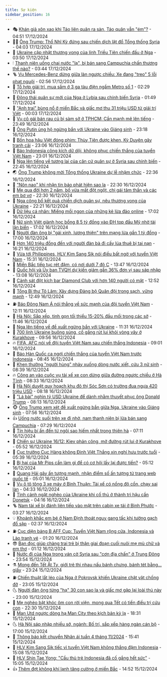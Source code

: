```yaml
---
title: Sự kiện
sidebar_position: 16
---
```


<!-- dantri-su-kien:START -->
- 🎭 [Khán giả xôn xao khi Táo liên quân ra sàn, Táo quân vẫn &quot;ém&quot;?](https://dantri.com.vn/giai-tri/khan-gia-xon-xao-khi-tao-lien-quan-ra-san-tao-quan-van-em-20241217103105372.htm) - 04:51 17/12/2024
- 👨‍🏫 [Ông Trump: Thổ Nhĩ Kỳ đứng sau chiến dịch lật đổ Tổng thống Syria](https://dantri.com.vn/the-gioi/ong-trump-tho-nhi-ky-dung-sau-chien-dich-lat-do-tong-thong-syria-20241217084224920.htm) - 04:03 17/12/2024
- 🌮 [Ukraine cập nhật thương vong của lính Triều Tiên chiến đấu ở Nga](https://dantri.com.vn/the-gioi/ukraine-cap-nhat-thuong-vong-cua-linh-trieu-tien-chien-dau-o-nga-20241217104608976.htm) - 03:50 17/12/2024
- 🕯 [Thanh niên uống chai nước &quot;lạ&quot;, bị bán sang Campuchia chấn thương thế nào?](https://dantri.com.vn/suc-khoe/thanh-nien-uong-chai-nuoc-la-bi-ban-sang-campuchia-chan-thuong-the-nao-20241217104050934.htm) - 03:44 17/12/2024
- 🪜 [Vụ Mercedes-Benz dừng giữa làn ngược chiều: Xe đang &quot;treo&quot; 5 lỗi phạt nguội](https://dantri.com.vn/xa-hoi/vu-mercedes-benz-dung-giua-lan-nguoc-chieu-xe-dang-treo-5-loi-phat-nguoi-20241217093101839.htm) - 02:56 17/12/2024
- 🐘 [Tổ hợp giải trí, mua sắm ở 3 ga tàu điện ngầm Metro số 1](https://dantri.com.vn/xa-hoi/to-hop-giai-tri-mua-sam-o-3-ga-tau-dien-ngam-metro-so-1-20241213190535807.htm) - 02:29 17/12/2024
- 🤔 [Động thái quân sự mới của Nga ở Lybia sau chính biến Syria](https://dantri.com.vn/the-gioi/dong-thai-quan-su-moi-cua-nga-o-lybia-sau-chinh-bien-syria-20241217083433184.htm) - 01:49 17/12/2024
- 🧠 [&quot;Anh trai&quot; bùng nổ ở miền Bắc và giấc mơ thu 31 triệu USD từ giải trí Việt](https://dantri.com.vn/giai-tri/anh-trai-bung-no-o-mien-bac-va-giac-mo-thu-31-trieu-usd-tu-giai-tri-viet-20241216130234695.htm) - 00:03 17/12/2024
- 📝 [Vụ cô gái bán rau củ bị sàm sỡ ở TPHCM: Cần mạnh mẽ lên tiếng](https://dantri.com.vn/an-sinh/vu-co-gai-ban-rau-cu-bi-sam-so-o-tphcm-can-manh-me-len-tieng-20241216220841255.htm) - 23:49 16/12/2024
- 🦏 [Ông Putin ủng hộ ngừng bắn với Ukraine vào Giáng sinh](https://dantri.com.vn/the-gioi/ong-putin-ung-ho-ngung-ban-voi-ukraine-vao-giang-sinh-20241217061535971.htm) - 23:18 16/12/2024
- 🥰 [Bốn hoa hậu Việt đóng phim: Thùy Tiên được khen, Kỳ Duyên gây tranh cãi](https://dantri.com.vn/giai-tri/bon-hoa-hau-viet-dong-phim-thuy-tien-duoc-khen-ky-duyen-gay-tranh-cai-20241214165207443.htm) - 23:06 16/12/2024
- 🤗 [Báo Indonesia công kích dữ dội, không phục chiến thắng của tuyển Việt Nam](https://dantri.com.vn/the-thao/bao-indonesia-cong-kich-du-doi-khong-phuc-chien-thang-cua-tuyen-viet-nam-20241216223715271.htm) - 23:01 16/12/2024
- 🌈 [Nga lên tiếng về tương lai của căn cứ quân sự ở Syria sau chính biến](https://dantri.com.vn/the-gioi/nga-len-tieng-ve-tuong-lai-cua-can-cu-quan-su-o-syria-sau-chinh-bien-20241217012443162.htm) - 22:45 16/12/2024
- 🌏 [Ông Trump không mời Tổng thống Ukraine dự lễ nhậm chức](https://dantri.com.vn/the-gioi/ong-trump-khong-moi-tong-thong-ukraine-du-le-nham-chuc-20241217052635026.htm) - 22:36 16/12/2024
- 💄 [&quot;Nôn nao&quot; khi nhận tin báo phát hiện sao la](https://dantri.com.vn/xa-hoi/non-nao-khi-nhan-tin-bao-phat-hien-sao-la-20241216214051070.htm) - 22:30 16/12/2024
- 👺 [Mẹ qua đời hơn 2 năm, bố vừa mất đột ngột, chị gái tâm thần và các em bơ vơ](https://dantri.com.vn/tam-long-nhan-ai/me-qua-doi-hon-2-nam-bo-vua-mat-dot-ngot-chi-gai-tam-than-va-cac-em-bo-vo-20241209052646616.htm) - 22:30 16/12/2024
- 👹 [Nga công bố kết quả chiến dịch quân sự, nêu thương vong của Ukraine](https://dantri.com.vn/the-gioi/nga-cong-bo-ket-qua-chien-dich-quan-su-neu-thuong-vong-cua-ukraine-20241216221610366.htm) - 22:21 16/12/2024
- 🌊 [Dữ liệu cá nhân: Miếng mồi ngon của những kẻ lừa đảo online](https://dantri.com.vn/suc-manh-so/du-lieu-ca-nhan-mieng-moi-ngon-cua-nhung-ke-lua-dao-online-20241216154649214.htm) - 17:02 16/12/2024
- 🤠 [Nữ sinh Việt giành học bổng 8,5 tỷ đồng vào ĐH top đầu Mỹ nhờ tài lặn biển](https://dantri.com.vn/giao-duc/nu-sinh-viet-gianh-hoc-bong-85-ty-dong-vao-dh-top-dau-my-nho-tai-lan-bien-20241216182654404.htm) - 17:02 16/12/2024
- 🎊 [Người đàn ông bị &quot;gái xinh, lương thiện&quot; trên mạng lừa gần 1 tỷ đồng](https://dantri.com.vn/phap-luat/nguoi-dan-ong-bi-gai-xinh-luong-thien-tren-mang-lua-gan-1-ty-dong-20241216165859238.htm) - 17:00 16/12/2024
- 🐘 [Hơn 140 triệu đồng đến với người đàn bà đi cấy lúa thuê bị tai nạn](https://dantri.com.vn/tam-long-nhan-ai/hon-140-trieu-dong-den-voi-nguoi-dan-ba-di-cay-lua-thue-bi-tai-nan-20241216093338091.htm) - 16:21 16/12/2024
- 💂 [Vừa tới Philippines, HLV Kim Sang Sik nói điều bất ngờ với tuyển Việt Nam](https://dantri.com.vn/the-thao/vua-toi-philippines-hlv-kim-sang-sik-noi-dieu-bat-ngo-voi-tuyen-viet-nam-20241216223046522.htm) - 15:31 16/12/2024
- 👹 [Miền Bắc tiếp tục rét đậm, có nơi dưới 7 độ C](https://dantri.com.vn/xa-hoi/mien-bac-tiep-tuc-ret-dam-co-noi-duoi-7-do-c-20241216203722894.htm) - 13:47 16/12/2024
- 🦒 [Quốc hội và Ủy ban TVQH dự kiến giảm gần 36% đơn vị sau sáp nhập](https://dantri.com.vn/xa-hoi/quoc-hoi-va-uy-ban-tvqh-du-kien-giam-gan-36-don-vi-sau-sap-nhap-20241216200103875.htm) - 13:08 16/12/2024
- 🗽 [Cảnh sát đột kích bar Diamond Club với hơn 140 người có mặt](https://dantri.com.vn/phap-luat/canh-sat-dot-kich-bar-diamond-club-voi-hon-140-nguoi-co-mat-20241216193613219.htm) - 12:52 16/12/2024
- 💄 [Tổng Bí thư Tô Lâm: Xây dựng Đảng bộ Quân đội trong sạch, vững mạnh](https://dantri.com.vn/xa-hoi/tong-bi-thu-to-lam-xay-dung-dang-bo-quan-doi-trong-sach-vung-manh-20241216192112458.htm) - 12:49 16/12/2024
- ⛽️ [Báo Đông Nam Á nói thẳng về sức mạnh của đội tuyển Việt Nam](https://dantri.com.vn/the-thao/bao-dong-nam-a-noi-thang-ve-suc-manh-cua-doi-tuyen-viet-nam-20241216183633855.htm) - 12:11 16/12/2024
- 🥷 [Hà Nội: Sắp xếp, tinh gọn tối thiểu 15-20% đầu mối trong các sở](https://dantri.com.vn/xa-hoi/ha-noi-sap-xep-tinh-gon-toi-thieu-15-20-dau-moi-trong-cac-so-20241216183642365.htm) - 11:46 16/12/2024
- 🤖 [Nga lên tiếng về đề xuất ngừng bắn với Ukraine](https://dantri.com.vn/the-gioi/nga-len-tieng-ve-de-xuat-ngung-ban-voi-ukraine-20241216183047803.htm) - 11:31 16/12/2024
- 🌊 [700 lính Ukraine buông súng, cố gắng rút lui khỏi vòng vây ở Kurakhove](https://dantri.com.vn/the-gioi/700-linh-ukraine-buong-sung-co-gang-rut-lui-khoi-vong-vay-o-kurakhove-20241216154931826.htm) - 09:56 16/12/2024
- 🔥 [FIFA, AFC nói về đội tuyển Việt Nam sau chiến thắng Indonesia](https://dantri.com.vn/the-thao/fifa-afc-noi-ve-doi-tuyen-viet-nam-sau-chien-thang-indonesia-20241216154510975.htm) - 09:01 16/12/2024
- 🦏 [Báo Hàn Quốc ca ngợi chiến thắng của tuyển Việt Nam trước Indonesia](https://dantri.com.vn/the-thao/bao-han-quoc-ca-ngoi-chien-thang-cua-tuyen-viet-nam-truoc-indonesia-20241216152933432.htm) - 08:45 16/12/2024
- 🐘 [Khen thưởng &quot;người hùng&quot; nhảy xuống dòng nước xiết, cứu 3 nữ sinh](https://dantri.com.vn/xa-hoi/khen-thuong-nguoi-hung-nhay-xuong-dong-nuoc-xiet-cuu-3-nu-sinh-20241216151219869.htm) - 08:39 16/12/2024
- 🔥 [Công an vào cuộc vụ tài xế xe con dừng giữa đường ngược chiều ở Hà Tĩnh](https://dantri.com.vn/xa-hoi/cong-an-vao-cuoc-vu-tai-xe-xe-con-dung-giua-duong-nguoc-chieu-o-ha-tinh-20241216150052747.htm) - 08:33 16/12/2024
- 💼 [Hà Nội duyệt quy hoạch khu đô thị Sóc Sơn có trường đua ngựa 420 triệu USD](https://dantri.com.vn/bat-dong-san/ha-noi-duyet-quy-hoach-khu-do-thi-soc-son-co-truong-dua-ngua-420-trieu-usd-20241216145919967.htm) - 08:18 16/12/2024
- 🚀 [&quot;Lá bài&quot; nghìn tỷ USD Ukraine để dành nhằm thuyết phục ông Donald Trump](https://dantri.com.vn/the-gioi/la-bai-nghin-ty-usd-ukraine-de-danh-nham-thuyet-phuc-ong-donald-trump-20241216150517716.htm) - 08:13 16/12/2024
- 🐵 [Ông Trump xem xét đề xuất ngừng bắn giữa Nga, Ukraine vào Giáng sinh](https://dantri.com.vn/the-gioi/ong-trump-xem-xet-de-xuat-ngung-ban-giua-nga-ukraine-vao-giang-sinh-20241216144917393.htm) - 07:56 16/12/2024
- 👍 [Uống nước suối trên xe đi nhờ, nam thanh niên bị lừa bán sang Campuchia](https://dantri.com.vn/xa-hoi/uong-nuoc-suoi-tren-xe-di-nho-nam-thanh-nien-bi-lua-ban-sang-campuchia-20241216113718364.htm) - 07:29 16/12/2024
- 🚦 [Tín hiệu bí ẩn đến từ ngôi sao hiếm nhất trong thiên hà](https://dantri.com.vn/khoa-hoc-cong-nghe/tin-hieu-bi-an-den-tu-ngoi-sao-hiem-nhat-trong-thien-ha-20241216111854709.htm) - 07:11 16/12/2024
- 🥸 [Chiến sự Ukraine 16/12: Kiev phản công, mở đường rút lui ở Kurakhove](https://dantri.com.vn/the-gioi/chien-su-ukraine-1612-kiev-phan-cong-mo-duong-rut-lui-o-kurakhove-20241216124204974.htm) - 05:52 16/12/2024
- 🥷 [Cục trưởng Cục Hàng không Đinh Việt Thắng xin nghỉ hưu trước tuổi](https://dantri.com.vn/xa-hoi/cuc-truong-cuc-hang-khong-dinh-viet-thang-xin-nghi-huu-truoc-tuoi-20241216123427046.htm) - 05:39 16/12/2024
- 🤡 [Bị hại của Mr Pips cần làm gì để có cơ hội lấy lại được tiền?](https://dantri.com.vn/phap-luat/bi-hai-cua-mr-pips-can-lam-gi-de-co-co-hoi-lay-lai-duoc-tien-20241216111511672.htm) - 05:12 16/12/2024
- 🥳 [Quang Hải gây ấn tượng mạnh, nhận điểm số ấn tượng từ trang web quốc tế](https://dantri.com.vn/the-thao/quang-hai-gay-an-tuong-manh-nhan-diem-so-an-tuong-tu-trang-web-quoc-te-20241216114110104.htm) - 05:01 16/12/2024
- 🤩 [Vụ ô tô tông 3 xe máy ở Bình Thuận: Tài xế có nồng độ cồn, chạy sai làn](https://dantri.com.vn/xa-hoi/vu-o-to-tong-3-xe-may-o-binh-thuan-tai-xe-co-nong-do-con-chay-sai-lan-20241216111827417.htm) - 04:33 16/12/2024
- 🎡 [Tình cảnh ngặt nghèo của Ukraine khi cố thủ ở thành trì hậu cần Donetsk](https://dantri.com.vn/the-gioi/tinh-canh-ngat-ngheo-cua-ukraine-khi-co-thu-o-thanh-tri-hau-can-donetsk-20241216090348798.htm) - 04:16 16/12/2024
- 🪜 [Nam tài xế bị đánh liên tiếp vào mặt trên cabin xe tải ở Bình Phước](https://dantri.com.vn/xa-hoi/nam-tai-xe-bi-danh-lien-tiep-vao-mat-tren-cabin-xe-tai-o-binh-phuoc-20241216094921272.htm) - 03:27 16/12/2024
- 💡 [Khoảnh khắc em bé ở Nam Định thoát nguy gang tấc khi tường gạch đổ sập](https://dantri.com.vn/doi-song/khoanh-khac-em-be-o-nam-dinh-thoat-nguy-gang-tac-khi-tuong-gach-do-sap-20241213182718305.htm) - 02:37 16/12/2024
- ⛽️ [Cục diện bảng B AFF Cup: Tuyển Việt Nam rộng cửa, Indonesia và Lào tranh vé](https://dantri.com.vn/the-thao/cuc-dien-bang-b-aff-cup-tuyen-viet-nam-rong-cua-indonesia-va-lao-tranh-ve-20241215232857159.htm) - 01:20 16/12/2024
- 😎 [Bạn đọc giúp chàng trai trẻ bị thận giai đoạn cuối nuôi mẹ mù chữ và em thơ](https://dantri.com.vn/tam-long-nhan-ai/ban-doc-giup-chang-trai-tre-bi-than-giai-doan-cuoi-nuoi-me-mu-chu-va-em-tho-20241215081517752.htm) - 01:12 16/12/2024
- 🗽 [Nước đi của Nga trong ván cờ Syria sau &quot;cơn địa chấn&quot; ở Trung Đông](https://dantri.com.vn/the-gioi/nuoc-di-cua-nga-trong-van-co-syria-sau-con-dia-chan-o-trung-dong-20241216001646201.htm) - 23:54 15/12/2024
- ⚗️ [Mong đến Tết Ất Tỵ, giới trẻ thi nhau nấu bánh chưng, bánh tét bằng... giấy](https://dantri.com.vn/doi-song/mong-den-tet-at-ty-gioi-tre-thi-nhau-nau-banh-chung-banh-tet-bang-giay-20241214215750646.htm) - 23:24 15/12/2024
- ⛽️ [Chiến thuật lắt léo của Nga ở Pokrovsk khiến Ukraine chật vật chống đỡ](https://dantri.com.vn/the-gioi/chien-thuat-lat-leo-cua-nga-o-pokrovsk-khien-ukraine-chat-vat-chong-do-20241215221733421.htm) - 23:05 15/12/2024
- 🌜 [Người đàn ông từng &quot;hạ&quot; 30 con sao la và giấc mơ gặp lại loài thú này](https://dantri.com.vn/xa-hoi/nguoi-dan-ong-tung-ha-30-con-sao-la-va-giac-mo-gap-lai-loai-thu-nay-20241215204838363.htm) - 23:00 15/12/2024
- 🦩 [Mẹ nghèo bật khóc ôm con rời viện, mong qua Tết có tiền điều trị cứu con](https://dantri.com.vn/tam-long-nhan-ai/me-ngheo-bat-khoc-om-con-roi-vien-mong-qua-tet-co-tien-dieu-tri-cuu-con-20241215123004341.htm) - 22:30 15/12/2024
- 🦒 [Man Utd ngược dòng hạ Man City theo kịch bản kỳ lạ](https://dantri.com.vn/the-thao/man-utd-nguoc-dong-ha-man-city-theo-kich-ban-ky-la-20241216005502911.htm) - 18:31 15/12/2024
- 🌜 [Hà Nội sáp nhập nhiều sở, ngành: Bố trí, sắp xếp hàng ngàn cán bộ](https://dantri.com.vn/xa-hoi/ha-noi-sap-nhap-nhieu-so-nganh-bo-tri-sap-xep-hang-ngan-can-bo-20241215222311254.htm) - 17:00 15/12/2024
- 🐎 [Thông báo kết chuyển Nhân ái tuần 4 tháng 11/2024](https://dantri.com.vn/tam-long-nhan-ai/thong-bao-ket-chuyen-nhan-ai-tuan-4-thang-112024-20241215223347026.htm) - 15:41 15/12/2024
- 🌋 [HLV Kim Sang Sik tiếc vì tuyển Việt Nam không thắng đậm Indonesia](https://dantri.com.vn/the-thao/hlv-kim-sang-sik-tiec-vi-tuyen-viet-nam-khong-thang-dam-indonesia-20241215220842743.htm) - 15:08 15/12/2024
- 🧰 [HLV Shin Tae Yong: &quot;Cầu thủ trẻ Indonesia đã cố gắng hết sức&quot;](https://dantri.com.vn/the-thao/hlv-shin-tae-yong-cau-thu-tre-indonesia-da-co-gang-het-suc-20241215220519375.htm) - 15:05 15/12/2024
- 👍 [Thêm đợt không khí lạnh tăng cường ở miền Bắc](https://dantri.com.vn/xa-hoi/them-dot-khong-khi-lanh-tang-cuong-o-mien-bac-20241215214802629.htm) - 14:52 15/12/2024<!-- dantri-su-kien:END -->

